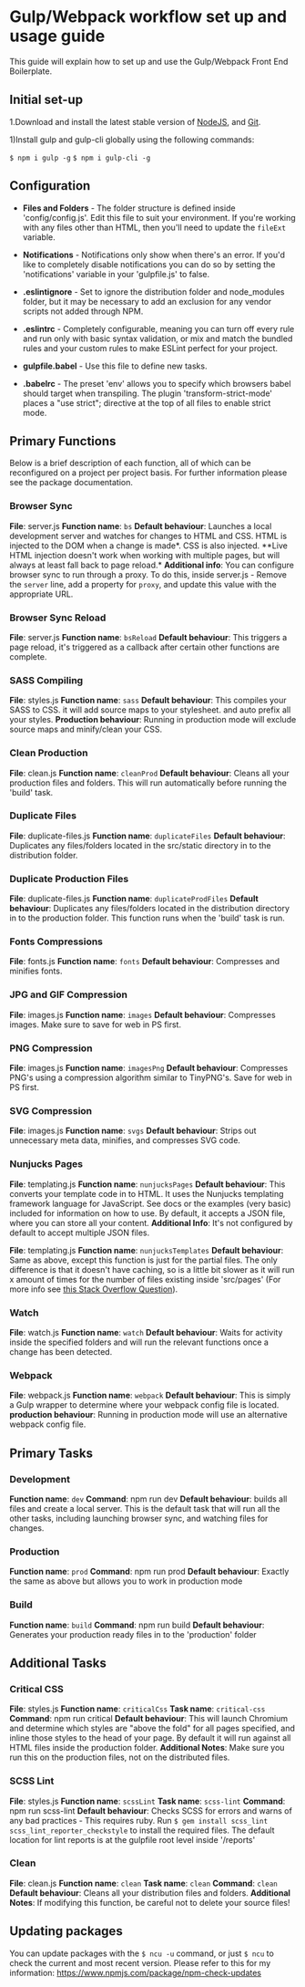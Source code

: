# Gulp/Webpack workflow set up and usage guide

This guide will explain how to set up and use the Gulp/Webpack Front End Boilerplate.

## Initial set-up

1.Download and install the latest stable version of [NodeJS](https://nodejs.org/en/download/), and [Git](https://git-scm.com/downloads).

1)Install gulp and gulp-cli globally using the following commands:

`$ npm i gulp -g`
`$ npm i gulp-cli -g`

## Configuration

* **Files and Folders** - The folder structure is defined inside 'config/config.js'. Edit this file to suit your environment. If you're working with any files other than HTML, then you'll need to update the `fileExt` variable.

* **Notifications** - Notifications only show when there's an error. If you'd like to completely disable notifications you can do so by setting the 'notifications' variable in your 'gulpfile.js' to false.

* **.eslintignore** - Set to ignore the distribution folder and node_modules folder, but it may be necessary to add an exclusion for any vendor scripts not added through NPM.

* **.eslintrc** - Completely configurable, meaning you can turn off every rule and run only with basic syntax validation, or mix and match the bundled rules and your custom rules to make ESLint perfect for your project.

* **gulpfile.babel** - Use this file to define new tasks.

* **.babelrc** - The preset 'env' allows you to specify which browsers babel should target when transpiling. The plugin 'transform-strict-mode' places a "use strict"; directive at the top of all files to enable strict mode.


## Primary Functions

Below is a brief description of each function, all of which can be reconfigured on a project per project basis. For further information please see the package documentation.

### Browser Sync

**File**: server.js
**Function name**: `bs`
**Default behaviour**: Launches a local development server and watches for changes to HTML and CSS. HTML is injected to the DOM when a change is made*. CSS is also injected.
\*\*Live HTML injection doesn't work when working with multiple pages, but will always at least fall back to page reload.*
**Additional info**: You can configure browser sync to run through a proxy. To do this, inside server.js - Remove the `server` line, add a property for `proxy`, and update this value with the appropriate URL.

### Browser Sync Reload

**File**: server.js
**Function name**: `bsReload`
**Default behaviour**: This triggers a page reload, it's triggered as a callback after certain other functions are complete.

### SASS Compiling

**File**: styles.js
**Function name**: `sass`
**Default behaviour**: This compiles your SASS to CSS. it will add source maps to your stylesheet. and auto prefix all your styles.
**Production behaviour**: Running in production mode will exclude source maps and minify/clean your CSS.

### Clean Production

**File**: clean.js
**Function name**: `cleanProd`
**Default behaviour**: Cleans all your production files and folders. This will run automatically before running the 'build' task.

### Duplicate Files

**File**: duplicate-files.js
**Function name**: `duplicateFiles`
**Default behaviour**: Duplicates any files/folders located in the src/static directory in to the distribution folder.

### Duplicate Production Files

**File**: duplicate-files.js
**Function name**: `duplicateProdFiles`
**Default behaviour**: Duplicates any files/folders located in the distribution directory in to the production folder. This function runs when the 'build' task is run.

### Fonts Compressions

**File**: fonts.js
**Function name**: `fonts`
**Default behaviour**: Compresses and minifies fonts.

### JPG and GIF Compression

**File**: images.js
**Function name**: `images`
**Default behaviour**: Compresses images. Make sure to save for web in PS first.

### PNG Compression

**File**: images.js
**Function name**: `imagesPng`
**Default behaviour**: Compresses PNG's using a compression algorithm similar to TinyPNG's. Save for web in PS first.

### SVG Compression

**File**: images.js
**Function name**: `svgs`
**Default behaviour**: Strips out unnecessary meta data, minifies, and compresses SVG code.

### Nunjucks Pages

**File**: templating.js
**Function name**: `nunjucksPages`
**Default behaviour**: This converts your template code in to HTML. It uses the Nunjucks templating framework language for JavaScript. See docs or the examples (very basic) included for information on how to use. By default, it accepts a JSON file, where you can store all your content.
**Additional Info**: It's not configured by default to accept multiple JSON files.

**File**: templating.js
**Function name**: `nunjucksTemplates`
**Default behaviour**: Same as above, except this function is just for the partial files. The only difference is that it doesn't have caching, so is a little bit slower as it will run x amount of times for the number of files existing inside 'src/pages' (For more info see [this Stack Overflow Question](https://stackoverflow.com/questions/49233603/detect-changes-between-multiple-source-files-using-gulp)).

### Watch
**File**: watch.js
**Function name**: `watch`
**Default behaviour**: Waits for activity inside the specified folders and will run the relevant functions once a change has been detected.

### Webpack
**File**: webpack.js
**Function name**: `webpack`
**Default behaviour**: This is simply a Gulp wrapper to determine where your webpack config file is located.
**production behaviour**: Running in production mode will use an alternative webpack config file.



## Primary Tasks

### Development

**Function name**: `dev`
**Command**: npm run dev
**Default behaviour**: builds all files and create a local server. This is the default task that will run all the other tasks, including launching browser sync, and watching files for changes.

### Production

**Function name**: `prod`
**Command**: npm run prod
**Default behaviour**: Exactly the same as above but allows you to work in production mode

### Build

**Function name**: `build`
**Command**: npm run build
**Default behaviour**: Generates your production ready files in to the 'production' folder

## Additional  Tasks

### Critical CSS

**File**: styles.js
**Function name**: `criticalCss`
**Task name**: `critical-css`
**Command**: npm run critical
**Default behaviour**: This will launch Chromium and determine which styles are "above the fold" for all pages specified, and inline those styles to the head of your page. By default it will run against all HTML files inside the production folder.
**Additional Notes**: Make sure you run this on the production files, not on the distributed files.

### SCSS Lint

**File**: styles.js
**Function name**: `scssLint`
**Task name**: `scss-lint`
**Command**: npm run scss-lint
**Default behaviour**: Checks SCSS for errors and warns of any bad practices - This requires ruby. Run `$ gem install scss_lint scss_lint_reporter_checkstyle` to install the required files. The default location for lint reports is at the gulpfile root level inside '/reports'

### Clean

**File**: clean.js
**Function name**: `clean`
**Task name**: `clean`
**Command**: `clean`
**Default behaviour**: Cleans all your distribution files and folders.
**Additional Notes**: If modifying this function, be careful not to delete your source files!

## Updating packages

You can update packages with the `$ ncu -u` command, or just `$ ncu` to check the current and most recent version. Please refer to this for my information: https://www.npmjs.com/package/npm-check-updates
